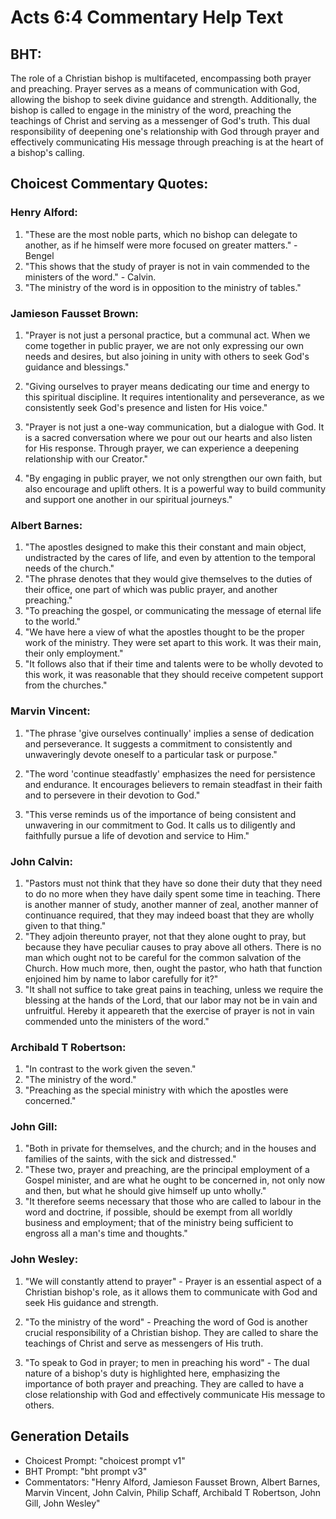 # Acts 6:4 Commentary Help Text

## BHT:
The role of a Christian bishop is multifaceted, encompassing both prayer and preaching. Prayer serves as a means of communication with God, allowing the bishop to seek divine guidance and strength. Additionally, the bishop is called to engage in the ministry of the word, preaching the teachings of Christ and serving as a messenger of God's truth. This dual responsibility of deepening one's relationship with God through prayer and effectively communicating His message through preaching is at the heart of a bishop's calling.

## Choicest Commentary Quotes:
### Henry Alford:
1. "These are the most noble parts, which no bishop can delegate to another, as if he himself were more focused on greater matters." - Bengel
2. "This shows that the study of prayer is not in vain commended to the ministers of the word." - Calvin.
3. "The ministry of the word is in opposition to the ministry of tables."

### Jamieson Fausset Brown:
1. "Prayer is not just a personal practice, but a communal act. When we come together in public prayer, we are not only expressing our own needs and desires, but also joining in unity with others to seek God's guidance and blessings."

2. "Giving ourselves to prayer means dedicating our time and energy to this spiritual discipline. It requires intentionality and perseverance, as we consistently seek God's presence and listen for His voice."

3. "Prayer is not just a one-way communication, but a dialogue with God. It is a sacred conversation where we pour out our hearts and also listen for His response. Through prayer, we can experience a deepening relationship with our Creator."

4. "By engaging in public prayer, we not only strengthen our own faith, but also encourage and uplift others. It is a powerful way to build community and support one another in our spiritual journeys."

### Albert Barnes:
1. "The apostles designed to make this their constant and main object, undistracted by the cares of life, and even by attention to the temporal needs of the church."
2. "The phrase denotes that they would give themselves to the duties of their office, one part of which was public prayer, and another preaching."
3. "To preaching the gospel, or communicating the message of eternal life to the world."
4. "We have here a view of what the apostles thought to be the proper work of the ministry. They were set apart to this work. It was their main, their only employment."
5. "It follows also that if their time and talents were to be wholly devoted to this work, it was reasonable that they should receive competent support from the churches."

### Marvin Vincent:
1. "The phrase 'give ourselves continually' implies a sense of dedication and perseverance. It suggests a commitment to consistently and unwaveringly devote oneself to a particular task or purpose."

2. "The word 'continue steadfastly' emphasizes the need for persistence and endurance. It encourages believers to remain steadfast in their faith and to persevere in their devotion to God."

3. "This verse reminds us of the importance of being consistent and unwavering in our commitment to God. It calls us to diligently and faithfully pursue a life of devotion and service to Him."

### John Calvin:
1. "Pastors must not think that they have so done their duty that they need to do no more when they have daily spent some time in teaching. There is another manner of study, another manner of zeal, another manner of continuance required, that they may indeed boast that they are wholly given to that thing."
2. "They adjoin thereunto prayer, not that they alone ought to pray, but because they have peculiar causes to pray above all others. There is no man which ought not to be careful for the common salvation of the Church. How much more, then, ought the pastor, who hath that function enjoined him by name to labor carefully for it?"
3. "It shall not suffice to take great pains in teaching, unless we require the blessing at the hands of the Lord, that our labor may not be in vain and unfruitful. Hereby it appeareth that the exercise of prayer is not in vain commended unto the ministers of the word."

### Archibald T Robertson:
1. "In contrast to the work given the seven." 
2. "The ministry of the word." 
3. "Preaching as the special ministry with which the apostles were concerned."

### John Gill:
1. "Both in private for themselves, and the church; and in the houses and families of the saints, with the sick and distressed." 
2. "These two, prayer and preaching, are the principal employment of a Gospel minister, and are what he ought to be concerned in, not only now and then, but what he should give himself up unto wholly."
3. "It therefore seems necessary that those who are called to labour in the word and doctrine, if possible, should be exempt from all worldly business and employment; that of the ministry being sufficient to engross all a man's time and thoughts."

### John Wesley:
1. "We will constantly attend to prayer" - Prayer is an essential aspect of a Christian bishop's role, as it allows them to communicate with God and seek His guidance and strength.

2. "To the ministry of the word" - Preaching the word of God is another crucial responsibility of a Christian bishop. They are called to share the teachings of Christ and serve as messengers of His truth.

3. "To speak to God in prayer; to men in preaching his word" - The dual nature of a bishop's duty is highlighted here, emphasizing the importance of both prayer and preaching. They are called to have a close relationship with God and effectively communicate His message to others.


## Generation Details
- Choicest Prompt: "choicest prompt v1"
- BHT Prompt: "bht prompt v3"
- Commentators: "Henry Alford, Jamieson Fausset Brown, Albert Barnes, Marvin Vincent, John Calvin, Philip Schaff, Archibald T Robertson, John Gill, John Wesley"
